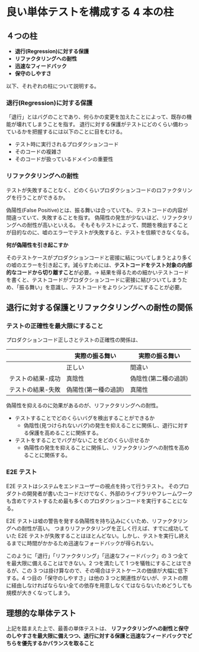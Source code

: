 # 良い単体テストを構成する 4 本の柱

## ４つの柱

- **退行(Regression)に対する保護**
- **リファクタリングへの耐性**
- **迅速なフィードバック**
- **保守のしやすさ**

以下、それぞれの柱について説明する。

### 退行(Regression)に対する保護

「退行」とはバグのことであり、何らかの変更を加えたことによって、既存の機能が壊れてしまうことを指す。
退行に対する保護がテストにどのくらい備わっているかを把握するには以下のことに目をむける。

- テスト時に実行されるプロダクションコード
- そのコードの複雑さ
- そのコードが扱っているドメインの重要性

### リファクタリングへの耐性

テストが失敗することなく、どのくらいプロダクションコードのロファクタリングを行うことができるか。

偽陽性(False Positive)とは、振る舞いは合っていても、テストコードの内容が間違っていて、失敗することを指す。
偽陽性の発生が少ないほど、リファクタリングへの耐性が高いといえる。
そもそもテストによって、問題を検出することが目的なのに、嘘のエラーでテストが失敗すると、テストを信頼できなくなる。

**何が偽陽性を引き起こすか**

そのテストケースがプロダクションコードと密接に結についてしまうとより多くの嘘のエラーを引き起こす。減らすためには、**テストコードをテスト対象の内部的なコードから切り離すこと**が必要。→ 結果を得るための細かいテストコードを書くと、テストコードがプロダクションコードに密接に結びついてしまうため、「振る舞い」を意識し、テストコードをよりシンプルにすることが必要。

## 退行に対する保護とリファクタリングへの耐性の関係

### テストの正確性を最大限にすること

プロダクションコード正しさとテストの正確性の関係は、

|                   | 実際の振る舞い       | 実際の振る舞い       |
| ----------------- | -------------------- | -------------------- |
|                   | 正しい               | 間違い               |
| テストの結果-成功 | 真陰性               | 偽陰性(第二種の過誤) |
| テストの結果-失敗 | 偽陽性(第一種の過誤) | 真陽性               |

偽陽性を抑えるのに効果があるのが、リファクタリングへの耐性。

- テストすることでどのくらいバグを検出することができるか
  - 偽陰性(見つけられないバグ)の発生を抑えることに関係し、退行に対する保護を高めることに関係する。
- テストをすることでバグがないことをどのくらい示せるか
  - 偽陽性の発生を抑えることに関係し、リファクタリングへの耐性を高めることに関係する。

### E2E テスト

E2E テストはシステムをエンドユーザーの視点を持って行うテスト。
そのプロダクトの開発者が書いたコードだけでなく、外部のライブラリやフレームワークも含めてテストするため最も多くのプロダクションコードを実行することになる。

E2E テストは嘘の警告を発する偽陽性を持ち込みにくいため、リファクタリングへの耐性が高い。
つまりリファクタリングを正しく行えば、すでに成功していた E2E テストが失敗することはほとんどない。しかし、テストを実行し終えるまでに時間がかかるため迅速なフォードバックが得られない。

このように「退行」「リファクタリング」「迅速なフィードバック」の 3 つ全てを最大限に備えることはできない。2 つを満たして 1 つを犠牲にすることはできるが、この 3 つは掛け算なので、その場合はテストケースの価値が大幅に低下する。4 つ目の「保守のしやすさ」は他の 3 つと関連性がないが、テストの際に経由しなければならない全ての依存を用意しなくてはならないためどうしても規模が大きくなってしまう。

## 理想的な単体テスト

上記を踏まえた上で、最善の単体テストは、
**リファクタリングへの耐性と保守のしやすさを最大限に備えつつ、退行に対する保護と迅速なフィードバックでどちらを優先するかバランスを取ること**
